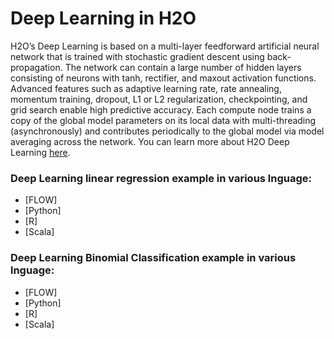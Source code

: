 # Deep Learning in H2O #

H2O’s Deep Learning is based on a multi-layer feedforward artificial neural network that is trained with stochastic gradient descent using back-propagation. The network can contain a large number of hidden layers consisting of neurons with tanh, rectifier, and maxout activation functions. Advanced features such as adaptive learning rate, rate annealing, momentum training, dropout, L1 or L2 regularization, checkpointing, and grid search enable high predictive accuracy. Each compute node trains a copy of the global model parameters on its local data with multi-threading (asynchronously) and contributes periodically to the global model via model averaging across the network. You can learn more about H2O Deep Learning [here](http://docs.h2o.ai/h2o/latest-stable/h2o-docs/data-science/deep-learning.html).

### Deep Learning linear regression example in various lnguage: ### 

- [FLOW]
- [Python]
- [R]
- [Scala]


### Deep Learning Binomial Classification example in various lnguage: ### 

- [FLOW]
- [Python]
- [R]
- [Scala]


